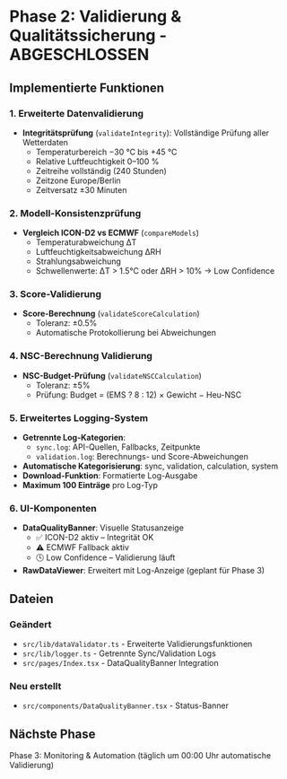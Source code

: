 # Phase 2: Validierung & Qualitätssicherung - ABGESCHLOSSEN

## Implementierte Funktionen

### 1. Erweiterte Datenvalidierung
- **Integritätsprüfung** (`validateIntegrity`): Vollständige Prüfung aller Wetterdaten
  - Temperaturbereich −30 °C bis +45 °C
  - Relative Luftfeuchtigkeit 0–100 %
  - Zeitreihe vollständig (240 Stunden)
  - Zeitzone Europe/Berlin
  - Zeitversatz ±30 Minuten

### 2. Modell-Konsistenzprüfung
- **Vergleich ICON-D2 vs ECMWF** (`compareModels`)
  - Temperaturabweichung ΔT
  - Luftfeuchtigkeitsabweichung ΔRH
  - Strahlungsabweichung
  - Schwellenwerte: ΔT > 1.5°C oder ΔRH > 10% → Low Confidence

### 3. Score-Validierung
- **Score-Berechnung** (`validateScoreCalculation`)
  - Toleranz: ±0.5%
  - Automatische Protokollierung bei Abweichungen

### 4. NSC-Berechnung Validierung
- **NSC-Budget-Prüfung** (`validateNSCCalculation`)
  - Toleranz: ±5%
  - Prüfung: Budget = (EMS ? 8 : 12) × Gewicht − Heu-NSC

### 5. Erweitertes Logging-System
- **Getrennte Log-Kategorien**:
  - `sync.log`: API-Quellen, Fallbacks, Zeitpunkte
  - `validation.log`: Berechnungs- und Score-Abweichungen
- **Automatische Kategorisierung**: sync, validation, calculation, system
- **Download-Funktion**: Formatierte Log-Ausgabe
- **Maximum 100 Einträge** pro Log-Typ

### 6. UI-Komponenten
- **DataQualityBanner**: Visuelle Statusanzeige
  - ✅ ICON-D2 aktiv – Integrität OK
  - ⚠️ ECMWF Fallback aktiv
  - 🕓 Low Confidence – Validierung läuft
- **RawDataViewer**: Erweitert mit Log-Anzeige (geplant für Phase 3)

## Dateien

### Geändert
- `src/lib/dataValidator.ts` - Erweiterte Validierungsfunktionen
- `src/lib/logger.ts` - Getrennte Sync/Validation Logs
- `src/pages/Index.tsx` - DataQualityBanner Integration

### Neu erstellt
- `src/components/DataQualityBanner.tsx` - Status-Banner

## Nächste Phase
Phase 3: Monitoring & Automation (täglich um 00:00 Uhr automatische Validierung)
